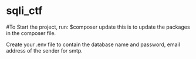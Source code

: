 # sqli_ctf
#To Start the project, run:
$composer update
this is to update the packages in the composer file.

Create your .env file to contain the database name and password, email address of the sender for smtp.
